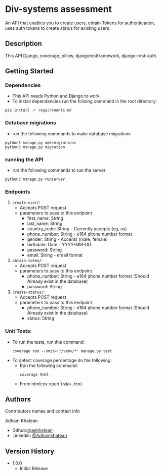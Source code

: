 # Div-systems assessment

An API that enables you to create users, obtain Tokens for authentication, uses auth tokens to create status for existing users.

## Description

This API Django, coverage, pillow, djangorestframework, django-rest-auth.

## Getting Started

### Dependencies

- This API needs Python and Django to work.
- To install dependencies run the folloing command in the root directory:

```
pip install -r requirements.md
```

### Database migrations

- run the following commands to make database migrations

```
python3 manage.py makemigrations
python3 manage.py migration
```

### running the API

- run the following commands to run the server

```
python3 manage.py runserver
```

### Endpoints

1. `create-user/`:
   - Accepts POST request
   - parameters to pass to this endpoint
     - first_name: String
     - last_name: String
     - country_code: String - Currently accepts (eg, us)
     - phone_number: String - e164 phone number format
     - gender: String - Accents (male, female)
     - birthdate: Date - YYYY-MM-DD
     - password: String
     - email: String - email format
2. `obtain-token/`:
   - Accepts POST request
   - parameters to pass to this endpoint
     - phone_number: String - e164 phone number format (Should Already exist in the database)
     - password: String
3. `create-status/`:
   - Accepts POST request
   - parameters to pass to this endpoint
     - phone_number: String - e164 phone number format (Should Already exist in the database)
     - status: String

### Unit Tests:

- To run the tests, run this command:
  ```
  coverage run --omit='*/venv/*' manage.py test
  ```
- To detect coverage percentage do the following:
  - Run the following command:
    ```
    coverage html
    ```
  - From htmlcov open `index.html`

## Authors

Contributors names and contact info

Adham Khatean

- Github:[@aekhatean](https://github.com/aekhatean)
- Linkedin: [@Adhamkhatean](https://www.linkedin.com/in/adhamkhatean/)

## Version History

- 1.0.0
  - Initial Release
